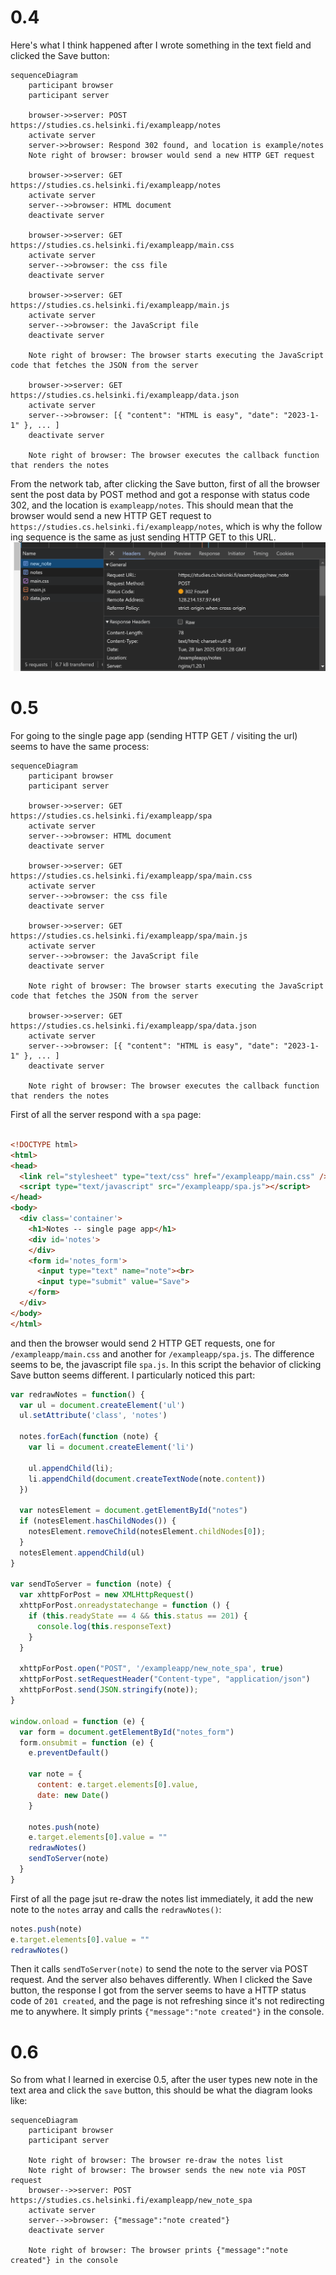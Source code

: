 # 0.4

Here's what I think happened after I wrote something in the text field and clicked the Save button:

```mermaid
sequenceDiagram
    participant browser
    participant server

    browser->>server: POST https://studies.cs.helsinki.fi/exampleapp/notes
    activate server
    server->>browser: Respond 302 found, and location is example/notes
    Note right of browser: browser would send a new HTTP GET request

    browser->>server: GET https://studies.cs.helsinki.fi/exampleapp/notes
    activate server
    server-->>browser: HTML document
    deactivate server

    browser->>server: GET https://studies.cs.helsinki.fi/exampleapp/main.css
    activate server
    server-->>browser: the css file
    deactivate server

    browser->>server: GET https://studies.cs.helsinki.fi/exampleapp/main.js
    activate server
    server-->>browser: the JavaScript file
    deactivate server

    Note right of browser: The browser starts executing the JavaScript code that fetches the JSON from the server

    browser->>server: GET https://studies.cs.helsinki.fi/exampleapp/data.json
    activate server
    server-->>browser: [{ "content": "HTML is easy", "date": "2023-1-1" }, ... ]
    deactivate server

    Note right of browser: The browser executes the callback function that renders the notes
```
From the network tab, after clicking the Save button, first of all the browser sent the post data by POST method and got a response with status code 302, and the location is `exampleapp/notes`. This should mean that the browser would send a new HTTP GET request to `https://studies.cs.helsinki.fi/exampleapp/notes`, which is why the follow ing sequence is the same as just sending HTTP GET to this URL.
![Notwork tab after clicking Save](image/0.4-0.6/network%20tab%20after%20click%20Save.png)

# 0.5  
For going to the single page app (sending HTTP GET / visiting the url) seems to have the same process:
```mermaid
sequenceDiagram
    participant browser
    participant server

    browser->>server: GET https://studies.cs.helsinki.fi/exampleapp/spa
    activate server
    server-->>browser: HTML document
    deactivate server

    browser->>server: GET https://studies.cs.helsinki.fi/exampleapp/spa/main.css
    activate server
    server-->>browser: the css file
    deactivate server

    browser->>server: GET https://studies.cs.helsinki.fi/exampleapp/spa/main.js
    activate server
    server-->>browser: the JavaScript file
    deactivate server

    Note right of browser: The browser starts executing the JavaScript code that fetches the JSON from the server

    browser->>server: GET https://studies.cs.helsinki.fi/exampleapp/spa/data.json
    activate server
    server-->>browser: [{ "content": "HTML is easy", "date": "2023-1-1" }, ... ]
    deactivate server

    Note right of browser: The browser executes the callback function that renders the notes
```
First of all the server respond with a `spa` page:
```html

<!DOCTYPE html>
<html>
<head>
  <link rel="stylesheet" type="text/css" href="/exampleapp/main.css" />
  <script type="text/javascript" src="/exampleapp/spa.js"></script>
</head>
<body>
  <div class='container'>
    <h1>Notes -- single page app</h1>
    <div id='notes'>
    </div>
    <form id='notes_form'>
      <input type="text" name="note"><br>
      <input type="submit" value="Save">
    </form>
  </div>
</body>
</html>
```
and then the browser would send 2 HTTP GET requests, one for `/exampleapp/main.css` and another for `/exampleapp/spa.js`.
The difference seems to be, the javascript file `spa.js`. In this script the behavior of clicking Save button seems different. I particularly noticed this part:
```javascript
var redrawNotes = function() {
  var ul = document.createElement('ul')
  ul.setAttribute('class', 'notes')

  notes.forEach(function (note) {
    var li = document.createElement('li')

    ul.appendChild(li);
    li.appendChild(document.createTextNode(note.content))
  })

  var notesElement = document.getElementById("notes")
  if (notesElement.hasChildNodes()) {
    notesElement.removeChild(notesElement.childNodes[0]);
  }
  notesElement.appendChild(ul)
}

var sendToServer = function (note) {
  var xhttpForPost = new XMLHttpRequest()
  xhttpForPost.onreadystatechange = function () {
    if (this.readyState == 4 && this.status == 201) {
      console.log(this.responseText)
    }
  }

  xhttpForPost.open("POST", '/exampleapp/new_note_spa', true)
  xhttpForPost.setRequestHeader("Content-type", "application/json")
  xhttpForPost.send(JSON.stringify(note));
}

window.onload = function (e) {
  var form = document.getElementById("notes_form")
  form.onsubmit = function (e) {
    e.preventDefault()

    var note = {
      content: e.target.elements[0].value,
      date: new Date()
    }

    notes.push(note)
    e.target.elements[0].value = ""
    redrawNotes()
    sendToServer(note)
  }
}

```
First of all the page jsut re-draw the notes list immediately, it add the new note to the `notes` array and calls the `redrawNotes()`:
```javascript
notes.push(note)
e.target.elements[0].value = ""
redrawNotes()
```
Then it calls `sendToServer(note)` to send the note to the server via POST request. And the server also behaves differently. When I clicked the Save button, the response I got from the server seems to have a HTTP status code of `201 created`, and the page is not refreshing since it's not redirecting me to anywhere. It simply prints `{"message":"note created"}` in the console.

# 0.6  
So from what I learned in exercise 0.5, after the user types new note in the text area and click the `save` button, this should be what the diagram looks like:
```mermaid
sequenceDiagram
    participant browser
    participant server

    Note right of browser: The browser re-draw the notes list
    Note right of browser: The browser sends the new note via POST request
    browser-->>server: POST https://studies.cs.helsinki.fi/exampleapp/new_note_spa
    activate server
    server-->>browser: {"message":"note created"}
    deactivate server

    Note right of browser: The browser prints {"message":"note created"} in the console
```